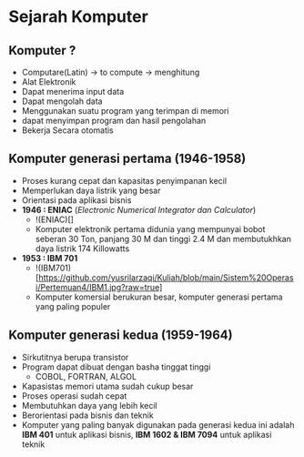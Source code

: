 # Sejarah Komputer

## Komputer ?
- Computare(Latin) -> to compute -> menghitung
- Alat Elektronik
- Dapat menerima input data
- Dapat mengolah data
- Menggunakan suatu program yang terimpan di memori
- dapat menyimpan program dan hasil pengolahan
- Bekerja Secara otomatis

## Komputer generasi pertama (1946-1958)
- Proses kurang cepat dan kapasitas penyimpanan kecil
- Memperlukan daya listrik yang besar 
- Orientasi pada aplikasi bisnis 
- **1946 : ENIAC** (*Electronic Numerical Integrator dan Calculator*)
  - !(ENIAC)[]
  - Komputer elektronik pertama didunia yang mempunyai bobot seberan 30 Ton, panjang 30 M dan tinggi 2.4 M dan membutukhkan daya listrik 174 Killowatts
- **1953 : IBM 701**
  - !(IBM701)[https://github.com/yusrilarzaqi/Kuliah/blob/main/Sistem%20Operasi/Pertemuan4/IBM1.jpg?raw=true]
  - Komputer komersial berukuran besar, komputer generasi pertama yang paling populer

## Komputer generasi kedua (1959-1964)
- Sirkutitnya berupa transistor 
- Program dapat dibuat dengan basha tinggat tinggi
  - COBOL, FORTRAN, ALGOL
- Kapasistas memori utama sudah cukup besar
- Proses operasi sudah cepat
- Membutuhkan daya yang lebih kecil
- Berorientasi pada bisnis dan teknik
- Komputer yang paling banyak digunakan pada generasi kedua ini adalah **IBM 401** untuk aplikasi bisnis, **IBM 1602 & IBM 7094** untuk aplikasi teknik














































